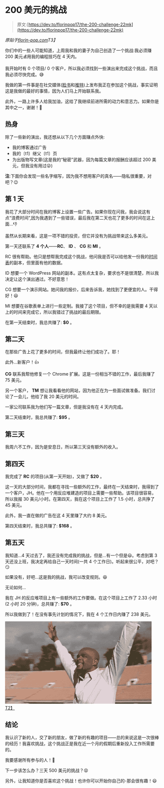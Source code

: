 # 200 美元的挑战

> 原文:[https://dev.to/florinpop17/the-200-challenge-22mk](https://dev.to/florinpop17/the-200-challenge-22mk)

*原贴于[florin-pop.com](https://www.florin-pop.com/blog/2019/09/the-%24200-challenge/)T3】*

你们中的一些人可能知道，上周我和我的妻子为自己创造了一个挑战:我必须赚 200 美元💰用我的编程技巧在 4 天内。

我开始时有 0 个项目/ 0 个客户，所以我必须找到一些演出来完成这个挑战，而且我必须尽快完成。😅

我做的第一件事是在社交媒体([脸书](https://facebook.com/florinpop17)和[推特](https://twitter.com/florinpop1705))上发布我正在参加这个挑战，事实证明这是我做的最好的事情，因为人们马上开始联系我。

此外，一路上许多人给我加油，这给了我继续前进所需的动力和意志力。如果你是其中之一，谢谢！🙏

## [](#the-warmup)热身

除了一些新的演出，我还想从以下几个方面赚点外快:

*   我的博客通过广告
*   我的〔t1〕继父〔t1〕页
*   为出版物写文章(这是我的“秘密”武器，因为每篇文章的报酬应该超过 200 美元，但我没有用过😜)

**注**:下面你会发现一些名字缩写，因为我不想用客户的真名——隐私很重要，对吧？😉

## [](#day-1)第 1 天

我花了大部分时间在我的博客上设置一些广告。如果你现在问我，我会说这有点“浪费时间”,因为我遇到了一些错误，最后我在第二天也花了更多的时间在这上面...👎

虽然从长期来看，这是一项不错的投资，但它并没有为挑战带来这么多美元。

第一天还联系了 **4 个人**——**RC**、 **ID** 、 **CG** 和 **MI** 。

RC 很有帮助。他只是想帮我完成这个挑战，他问我是否可以给他发一份我的[时间表](https://dev.to/timeline)的副本，但里面有他的数据。

ID 想要一个 WordPress 网站的副本。这有点太复杂，要求也不是很清楚，所以我决定让这个演出通过。不好意思！

CG 想要一个演示网站。她问我的报价，后来告诉我，她找到了更便宜的人。干得好！😃

MI 想要在谷歌表单上进行一些定制。我接了这个项目，但不幸的是我需要 4 天以上的时间来完成它，所以我错过了挑战的最后期限。

在第一天结束时，我总共赚了: **$0** 。

## [](#day-2)第二天

在那些广告上花了更多的时间，但我最终让他们成功了。耶！

此外...新客户！👍

**CG** 联系我帮他修复一个 Chrome 扩展。这是一份相当不错的工作，最后我赚了 75 美元。

另一个客户， **TM** 想让我看看他的网站，因为他正在为一些面试做准备。我们讨论了一会儿，他给了我 20 美元的时间。

一家公司联系我为他们写一篇文章，但是我没有在 4 天内完成。

第二天结束时，我总共赚了: **$95** 。

## [](#day-3)第三天

我周六不工作，因为是安息日，所以第三天没有额外的收入。

## [](#day-4)第四天

我完成了 **RC** 的项目(从第一天开始)，又做了 **$20** 。

这一天的大部分时间，我都在寻找一些额外的工作，最终在一天结束时，我得到了一个客户，JH。他在一个用反应堆建造的项目上需要一些帮助。该项目很容易，所以我报 30 美元/小时。在第四天，我在这个项目上工作了 1.5 小时，总共挣了 45 美元。

此外，我一直在做的广告在这 4 天里赚了大约 8 美元。

第四天结束时，我总共赚了: **$168** 。

## [](#day-5)第五天

我知道...4 天过去了，我还没有完成我的挑战，但是...有一个但是😃。考虑到第 3 天还没上班，我决定再给自己一天时间(一共 4 个工作日)。听起来很公平，对吧？😏

如果没有，好吧...这是我的挑战，我可以改变规则。😆

无论如何...

我在 JH 的反应堆项目上有一些额外的工作要做。在这个项目上工作了 2.33 小时(2 小时 20 分钟)，总共赚了: **$70** 。

所以我做到了！在没有事先计划的情况下，我在 4 个工作日内赚了 238 美元。

[![Yes](img/53da5b2b44701825bcd5ffebc3f79f62.png)T2】](https://i.giphy.com/media/l44Q6Etd5kdSGttXa/giphy.gif)

## [](#conclusion)结论

我认识了新的人，交了新的朋友，做了新的有趣的项目——总的来说这是一次很棒的经历！我喜欢挑战，这个挑战正是我在近一个月的假期后重新投入工作所需要的。

我要感谢所有参与的人！🙏

下一步该怎么办？三天 500 美元的挑战？😝

另外，让我知道你是否喜欢这个挑战！也许你可以开始你自己的-那会很有趣！😃